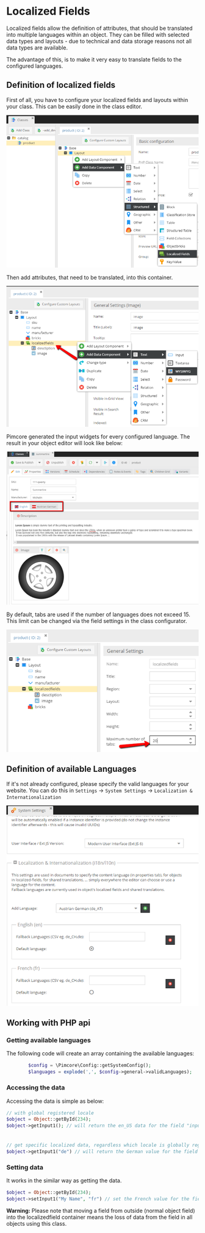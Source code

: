 # Localized Fields

Localized fields allow the definition of attributes, that should be translated into multiple languages within an object. 
They can be filled with selected data types and layouts - due to technical and data storage reasons not all data types are
available. 

The advantage of this, is to make it very easy to translate fields to the configured languages.

## Definition of localized fields

First of all, you have to configure your localized fields and layouts within your class. This can be easily done in 
the class editor.

![Add localized fields to a class](../../../img/Objects_LocalizedFields_add_data_component.png)

Then add attributes, that need to be translated, into this container. 

![Add data component to localized fields](../../../img/Objects_LocalizedFields_add_inputs_to_lf.png)

Pimcore generated the input widgets for every configured language. 
The result in your object editor will look like below:

![Localized page preview](../../../img/Objects_LocalizedFields_page_preview.png)

By default, tabs are used if the number of languages does not exceed 15. 
This limit can be changed via the field settings in the class configurator.

![Change tabs limit in Localized Fields](../../../img/Objects_LocalizedFields_change_tabs_limit.png)

## Definition of available Languages
If it's not already configured, please specify the valid languages for your website. 
You can do this in `Settings` -> `System Settings` -> `Localization & Internationalization`

![Add languages](../../../img/Objects_LocalizedFields_add_language.png)


## Working with PHP api

### Getting available languages ###

The following code will create an array containing the available languages:

```php
		$config = \Pimcore\Config::getSystemConfig();
		$languages = explode(',', $config->general->validLanguages);
```

### Accessing the data

Accessing the data is simple as below:

```php
// with global registered locale
$object = Object::getById(234);
$object->getInput1(); // will return the en_US data for the field "input1"
 
 
// get specific localized data, regardless which locale is globally registered
$object->getInput1("de") // will return the German value for the field "input1"
```

### Setting data

It works in the similar way as getting the data.

```php
$object = Object::getById(234);
$object->setInput1("My Name", "fr") // set the French value for the field "input1"
```

**Warning:** Please note that moving a field from outside (normal object field) into the localizedfield container means 
the loss of data from the field in all objects using this class.
